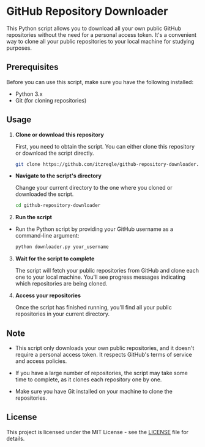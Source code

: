 # GitHub Repository Downloader

This Python script allows you to download all your own public GitHub repositories without the need for a personal access token. It's a convenient way to clone all your public repositories to your local machine for studying purposes.

## Prerequisites

Before you can use this script, make sure you have the following installed:

- Python 3.x
- Git (for cloning repositories)

## Usage

1. **Clone or download this repository**
    
    First, you need to obtain the script. You can either clone this repository or download the script directly.
    
    ```bash
    git clone https://github.com/itzreqle/github-repository-downloader.git
    ```
    
- **Navigate to the script's directory**
    
    Change your current directory to the one where you cloned or downloaded the script.
    
    ```bash
    cd github-repository-downloader
    ```
    
2. **Run the script**
    
- Run the Python script by providing your GitHub username as a command-line argument:
    
    ```bash
    python downloader.py your_username
    ```
    
3. **Wait for the script to complete**
    
    The script will fetch your public repositories from GitHub and clone each one to your local machine. You'll see progress messages indicating which repositories are being cloned.
    
4. **Access your repositories**
    
    Once the script has finished running, you'll find all your public repositories in your current directory.
    

## Note

- This script only downloads your own public repositories, and it doesn't require a personal access token. It respects GitHub's terms of service and access policies.
    
- If you have a large number of repositories, the script may take some time to complete, as it clones each repository one by one.
    
- Make sure you have Git installed on your machine to clone the repositories.
    

## License

This project is licensed under the MIT License - see the [LICENSE](https://chat.openai.com/LICENSE) file for details.
